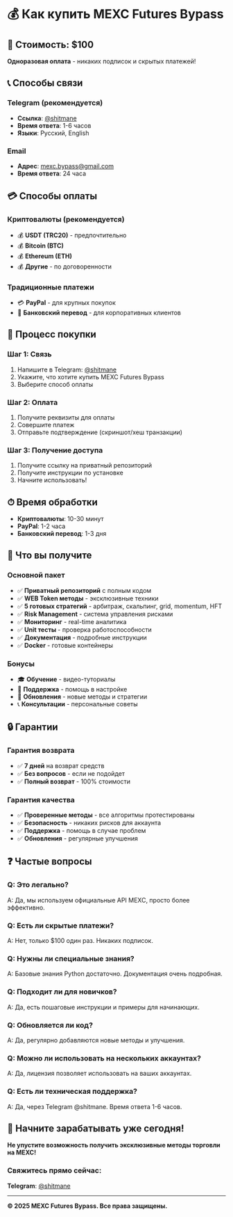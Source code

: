 # 💰 Как купить MEXC Futures Bypass

## 🎯 Стоимость: $100

**Одноразовая оплата** - никаких подписок и скрытых платежей!

## 📞 Способы связи

### **Telegram (рекомендуется)**
- **Ссылка**: [@shitmane](https://t.me/shitmane)
- **Время ответа**: 1-6 часов
- **Языки**: Русский, English

### **Email**
- **Адрес**: mexc.bypass@gmail.com
- **Время ответа**: 24 часа

## 💳 Способы оплаты

### **Криптовалюты (рекомендуется)**
- 💰 **USDT (TRC20)** - предпочтительно
- 💰 **Bitcoin (BTC)**
- 💰 **Ethereum (ETH)**
- 💰 **Другие** - по договоренности

### **Традиционные платежи**
- 💳 **PayPal** - для крупных покупок
- 🏦 **Банковский перевод** - для корпоративных клиентов

## 🚀 Процесс покупки

### **Шаг 1: Связь**
1. Напишите в Telegram: [@shitmane](https://t.me/shitmane)
2. Укажите, что хотите купить MEXC Futures Bypass
3. Выберите способ оплаты

### **Шаг 2: Оплата**
1. Получите реквизиты для оплаты
2. Совершите платеж
3. Отправьте подтверждение (скриншот/хеш транзакции)

### **Шаг 3: Получение доступа**
1. Получите ссылку на приватный репозиторий
2. Получите инструкции по установке
3. Начните использовать!

## ⏱ Время обработки

- **Криптовалюты**: 10-30 минут
- **PayPal**: 1-2 часа
- **Банковский перевод**: 1-3 дня

## 🎁 Что вы получите

### **Основной пакет**
- ✅ **Приватный репозиторий** с полным кодом
- ✅ **WEB Token методы** - эксклюзивные техники
- ✅ **5 готовых стратегий** - арбитраж, скальпинг, grid, momentum, HFT
- ✅ **Risk Management** - система управления рисками
- ✅ **Мониторинг** - real-time аналитика
- ✅ **Unit тесты** - проверка работоспособности
- ✅ **Документация** - подробные инструкции
- ✅ **Docker** - готовые контейнеры

### **Бонусы**
- 🎓 **Обучение** - видео-туториалы
- 💬 **Поддержка** - помощь в настройке
- 🔄 **Обновления** - новые методы и стратегии
- 📞 **Консультации** - персональные советы

## 🔒 Гарантии

### **Гарантия возврата**
- ✅ **7 дней** на возврат средств
- ✅ **Без вопросов** - если не подойдет
- ✅ **Полный возврат** - 100% стоимости

### **Гарантия качества**
- ✅ **Проверенные методы** - все алгоритмы протестированы
- ✅ **Безопасность** - никаких рисков для аккаунта
- ✅ **Поддержка** - помощь в случае проблем
- ✅ **Обновления** - регулярные улучшения

## ❓ Частые вопросы

### **Q: Это легально?**
A: Да, мы используем официальные API MEXC, просто более эффективно.

### **Q: Есть ли скрытые платежи?**
A: Нет, только $100 один раз. Никаких подписок.

### **Q: Нужны ли специальные знания?**
A: Базовые знания Python достаточно. Документация очень подробная.

### **Q: Подходит ли для новичков?**
A: Да, есть пошаговые инструкции и примеры для начинающих.

### **Q: Обновляется ли код?**
A: Да, регулярно добавляются новые методы и улучшения.

### **Q: Можно ли использовать на нескольких аккаунтах?**
A: Да, лицензия позволяет использовать на ваших аккаунтах.

### **Q: Есть ли техническая поддержка?**
A: Да, через Telegram @shitmane. Время ответа 1-6 часов.

## 🎯 Начните зарабатывать уже сегодня!

**Не упустите возможность получить эксклюзивные методы торговли на MEXC!**

### **Свяжитесь прямо сейчас:**
**Telegram**: [@shitmane](https://t.me/shitmane)

---

**© 2025 MEXC Futures Bypass. Все права защищены.**
